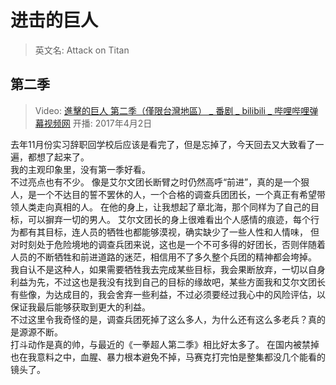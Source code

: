 # 进击的巨人

> 英文名: Attack on Titan

## 第二季

> Video: [進擊的巨人 第二季（僅限台灣地區） _ 番剧 _ bilibili _ 哔哩哔哩弹幕视频网](https://www.bilibili.com/bangumi/media/md5970/?from=search&seid=8085824989112512043)
> 开播: 2017年4月2日

去年11月份实习辞职回学校后应该是看完了，但是忘掉了，今天回去又大致看了一遍，都想了起来了。  
我的主观印象里，没有第一季好看。  
不过亮点也有不少。
像是艾尔文团长断臂之时仍然高呼“前进”，真的是一个狠人，是一个不达目的誓不罢休的人，一个合格的调查兵团团长，一个真正有希望带领人类走向真相的人。
在他的身上，让我想起了章北海，那个同样为了自己的目标，可以摒弃一切的男人。
艾尔文团长的身上很难看出个人感情的痕迹，每个行为都有其目标，连人员的牺牲也都能够漠视，确实缺少了一些人性和人情味，
但对时刻处于危险境地的调查兵团来说，这也是一个不可多得的好团长，否则伴随着人员的不断牺牲和前进道路的迷茫，相信用不了多久整个兵团的精神都会垮掉。
我自认不是这种人，如果需要牺牲我去完成某些目标，我会果断放弃，一切以自身利益为先，不过这也是我没有找到自己的目标的缘故吧，某些方面我和艾尔文团长有些像，为达成目的，我会舍弃一些利益，不过必须要经过我心中的风险评估，以保证我最后能够获取到更大的利益。  
不过这里令我奇怪的是，调查兵团死掉了这么多人，为什么还有这么多老兵？真的是源源不断。  
打斗动作是真的帅，与最近的《一拳超人第二季》相比好太多了。
在国内被禁掉也在我意料之中，血腥、暴力根本避免不掉，马赛克打完怕是整集都没几个能看的镜头了。